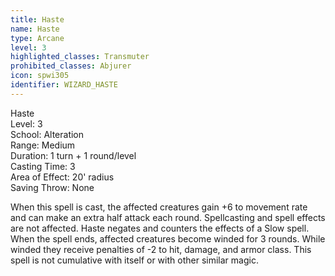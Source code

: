 ```yaml
---
title: Haste
name: Haste
type: Arcane
level: 3
highlighted_classes: Transmuter
prohibited_classes: Abjurer
icon: spwi305
identifier: WIZARD_HASTE
---
```

Haste  
Level: 3  
School: Alteration  
Range: Medium  
Duration: 1 turn + 1 round/level  
Casting Time: 3  
Area of Effect: 20' radius  
Saving Throw: None  
  
When this spell is cast, the affected creatures gain +6 to movement rate and can make an extra half attack each round. Spellcasting and spell effects are not affected. Haste negates and counters the effects of a Slow spell. When the spell ends, affected creatures become winded for 3 rounds. While winded they receive penalties of -2 to hit, damage, and armor class. This spell is not cumulative with itself or with other similar magic.  
